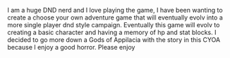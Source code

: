 I am a huge DND nerd and I love playing the game, I have been wanting to create a choose your own adventure game that will eventually evolv into a more single player dnd style campaign. Eventually this game will evolv to creating a basic character and having a memory of hp and stat blocks.
I decided to go more down a Gods of Appilacia with the story in this CYOA because I enjoy a good horror. Please enjoy
